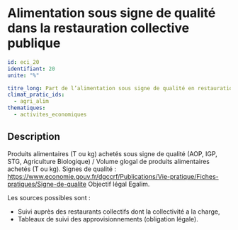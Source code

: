 # Alimentation sous signe de qualité dans la restauration collective publique
```yaml
id: eci_20
identifiant: 20
unite: "%"

titre_long: Part de l’alimentation sous signe de qualité en restauration collective sous la compétence de la collectivité (%)
climat_pratic_ids:
  - agri_alim
thematiques:
  - activites_economiques
```
## Description
Produits alimentaires (T ou kg) achetés sous signe de qualité (AOP, IGP, STG, Agriculture Biologique) / Volume glogal de produits alimentaires achetés (T ou kg).
Signes de qualité : https://www.economie.gouv.fr/dgccrf/Publications/Vie-pratique/Fiches-pratiques/Signe-de-qualite 
Objectif légal Egalim.

Les sources possibles sont : 
- Suivi auprès des restaurants collectifs dont la collectivité a la charge,
- Tableaux de suivi des approvisionnements (obligation légale).
